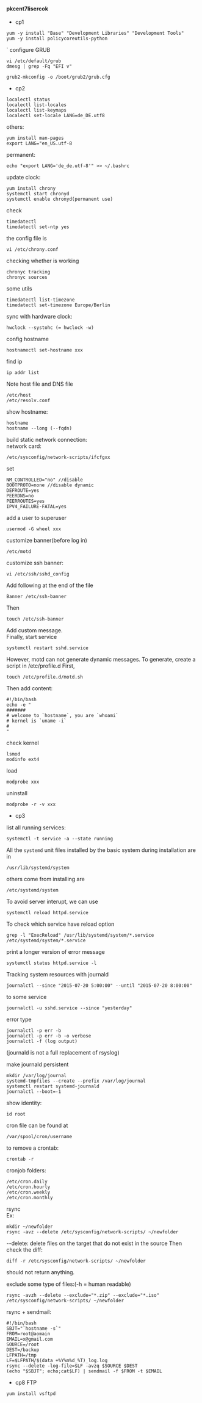 #### pkcent7lisercok
- cp1
```
yum -y install "Base" "Development Libraries" "Development Tools"
yum -y install policycoreutils-python
```
`
configure GRUB

```
vi /etc/default/grub
dmesg | grep -Fq "EFI v"
```
```
grub2-mkconfig -o /boot/grub2/grub.cfg
```

- cp2
```
localectl status
localectl list-locales
localectl list-keymaps
localectl set-locale LANG=de_DE.utf8
```
others:
```
yum install man-pages
export LANG="en_US.utf-8
```
permanent:
```
echo "export LANG='de_de.utf-8'" >> ~/.bashrc
```

update clock:
```
yum install chrony
systemctl start chronyd
systemctl enable chronyd(permanent use)
```

check
```
timedatectl
timedatectl set-ntp yes
```

the config file is
```
vi /etc/chrony.conf
```

checking whether is working
```
chronyc tracking
chronyc sources
```
some utils
```
timedatectl list-timezone
timedatectl set-timezone Europe/Berlin
```
sync with hardware clock:
```
hwclock --systohc (= hwclock -w)
```
config hostname
```
hostnamectl set-hostname xxx
```
find ip
```
ip addr list
```

Note host file and DNS file
```
/etc/host
/etc/resolv.conf
```

show hostname:
```
hostname
hostname --long (--fqdn)
```

build static network connection:  
network card:
```
/etc/sysconfig/network-scripts/ifcfgxx
```

set
```
NM_CONTROLLED="no" //disable
BOOTPROTO=none //disable dynamic
DEFROUTE=yes
PEERDNS=no
PEERROUTES=yes
IPV4_FAILURE-FATAL=yes
```

add a user to superuser
```
usermod -G wheel xxx
```

customize banner(before log in)
```
/etc/motd
```
customize ssh banner:
```
vi /etc/ssh/sshd_config
```
Add following at the end of the file
```
Banner /etc/ssh-banner
```
Then
```
touch /etc/ssh-banner
```
Add custom message.  
Finally, start service
```
systemctl restart sshd.service
```
However, motd can not generate dynamic messages. To generate, create a script in /etc/profile.d
First,
```
touch /etc/profile.d/motd.sh
```
Then add content:
```
#!/bin/bash
echo -e "
#######
# welcome to `hostname`, you are `whoami`
# kernel is `uname -i`
# 
"
```
check kernel
```
lsmod
modinfo ext4
```
load
```
modprobe xxx
```
uninstall
```
modprobe -r -v xxx
```
- cp3

list all running services:
```
systemctl -t service -a --state running
```
All the ```systemd``` unit files installed by the basic system during installation are in 
```
/usr/lib/systemd/system
```
others come from installing are
```
/etc/systemd/system
```

To avoid server interupt, we can use
```
systemctl reload httpd.service
```
To check which service have reload option
```
grep -l "ExecReload" /usr/lib/systemd/system/*.service /etc/systemd/system/*.service
```


print a longer version of error message
```
systemctl status httpd.service -l
```

Tracking system resources with journald
```
journalctl --since "2015-07-20 5:00:00" --until "2015-07-20 8:00:00"
```
to some service
```
journalctl -u sshd.service --since "yesterday"
```
error type
```
journalctl -p err -b
journalctl -p err -b -o verbose
journalctl -f (log output)
```
(journald is not a full replacement of rsyslog)

make journald persistent
```
mkdir /var/log/journal
systemd-tmpfiles --create --prefix /var/log/journal
systemctl restart systemd-journald
journalctl --boot=-1
```
show identity:
```
id root
```

cron file can be found at
```
/var/spool/cron/username
```
to remove a crontab:
```
crontab -r
```

cronjob folders:
```
/etc/cron.daily
/etc/cron.hourly
/etc/cron.weekly
/etc/cron.monthly
```

rsync  
Ex:  
```
mkdir ~/newfolder
rsync -avz --delete /etc/sysconfig/network-scripts/ ~/newfolder
```
--delete: delete files on the target that do not exist in the source
Then check the diff:
```
diff -r /etc/sysconfig/network-scripts/ ~/newfolder
```
should not return anything.  

exclude some type of files:(-h = human readable)
```
rsync -avzh --delete --exclude="*.zip" --exclude="*.iso" /etc/sysconfig/network-scripts/ ~/newfolder
```

rsync + sendmail:
```
#!/bin/bash
SBJT="`hostname -s`"
FROM=root@aomain
EMAIL=x@gmail.com
SOURCE=/root
DEST=/backup
LFPATH=/tmp
LF=$LFPATH/$(data +%Y%m%d_%T)_log.log
rsync --delete -log-file=$LF -avzq $SOURCE $DEST
(echo "$SBJT"; echo;cat$LF) | sendmail -f $FROM -t $EMAIL
```




- cp8 FTP
```
yum install vsftpd
```
